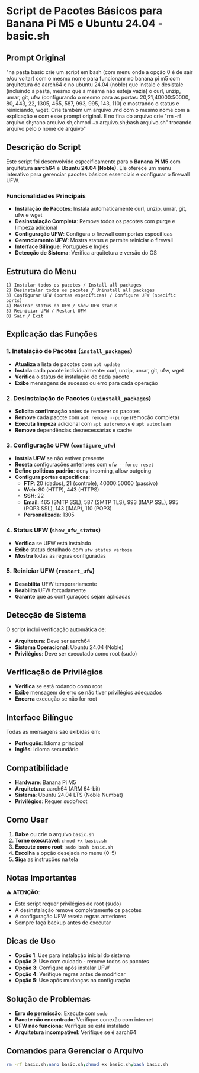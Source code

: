 # Script de Pacotes Básicos para Banana Pi M5 e Ubuntu 24.04 - basic.sh

## Prompt Original

"na pasta basic crie um script em bash (com menu onde a opção 0 é de sair e/ou voltar) com o mesmo nome para funcionanr no banana pi m5 com arquitetura de aarch64 e no ubuntu 24.04 (noble) que instale e desistale (incluindo a pasta, mesmo que a mesma não esteja vazia) o curl, unzip, unrar, git, ufw (configurando o mesmo para as portas: 20,21,40000:50000, 80, 443, 22, 1305, 465, 587, 993, 995, 143, 110) e mostrando o status e reiniciando, wget. Crie também um arquivo .md com o mesmo nome com a explicação e com esse prompt original. E no fina do arquivo crie "rm -rf arquivo.sh;nano arquivo.sh;chmod +x arquivo.sh;bash arquivo.sh" trocando arquivo pelo o nome de arquivo"

## Descrição do Script

Este script foi desenvolvido especificamente para o **Banana Pi M5** com arquitetura **aarch64** e **Ubuntu 24.04 (Noble)**. Ele oferece um menu interativo para gerenciar pacotes básicos essenciais e configurar o firewall UFW.

### Funcionalidades Principais

- **Instalação de Pacotes**: Instala automaticamente curl, unzip, unrar, git, ufw e wget
- **Desinstalação Completa**: Remove todos os pacotes com purge e limpeza adicional
- **Configuração UFW**: Configura o firewall com portas específicas
- **Gerenciamento UFW**: Mostra status e permite reiniciar o firewall
- **Interface Bilíngue**: Português e Inglês
- **Detecção de Sistema**: Verifica arquitetura e versão do OS

## Estrutura do Menu

```
1) Instalar todos os pacotes / Install all packages
2) Desinstalar todos os pacotes / Uninstall all packages  
3) Configurar UFW (portas específicas) / Configure UFW (specific ports)
4) Mostrar status do UFW / Show UFW status
5) Reiniciar UFW / Restart UFW
0) Sair / Exit
```

## Explicação das Funções

### 1. Instalação de Pacotes (`install_packages`)
- **Atualiza** a lista de pacotes com `apt update`
- **Instala** cada pacote individualmente: curl, unzip, unrar, git, ufw, wget
- **Verifica** o status de instalação de cada pacote
- **Exibe** mensagens de sucesso ou erro para cada operação

### 2. Desinstalação de Pacotes (`uninstall_packages`)
- **Solicita confirmação** antes de remover os pacotes
- **Remove** cada pacote com `apt remove --purge` (remoção completa)
- **Executa limpeza** adicional com `apt autoremove` e `apt autoclean`
- **Remove** dependências desnecessárias e cache

### 3. Configuração UFW (`configure_ufw`)
- **Instala UFW** se não estiver presente
- **Reseta** configurações anteriores com `ufw --force reset`
- **Define políticas padrão**: deny incoming, allow outgoing
- **Configura portas específicas**:
  - **FTP**: 20 (dados), 21 (controle), 40000:50000 (passivo)
  - **Web**: 80 (HTTP), 443 (HTTPS)
  - **SSH**: 22
  - **Email**: 465 (SMTP SSL), 587 (SMTP TLS), 993 (IMAP SSL), 995 (POP3 SSL), 143 (IMAP), 110 (POP3)
  - **Personalizada**: 1305

### 4. Status UFW (`show_ufw_status`)
- **Verifica** se UFW está instalado
- **Exibe** status detalhado com `ufw status verbose`
- **Mostra** todas as regras configuradas

### 5. Reiniciar UFW (`restart_ufw`)
- **Desabilita** UFW temporariamente
- **Reabilita** UFW forçadamente
- **Garante** que as configurações sejam aplicadas

## Detecção de Sistema

O script inclui verificação automática de:
- **Arquitetura**: Deve ser aarch64
- **Sistema Operacional**: Ubuntu 24.04 (Noble)
- **Privilégios**: Deve ser executado como root (sudo)

## Verificação de Privilégios

- **Verifica** se está rodando como root
- **Exibe** mensagem de erro se não tiver privilégios adequados
- **Encerra** execução se não for root

## Interface Bilíngue

Todas as mensagens são exibidas em:
- **Português**: Idioma principal
- **Inglês**: Idioma secundário

## Compatibilidade

- **Hardware**: Banana Pi M5
- **Arquitetura**: aarch64 (ARM 64-bit)
- **Sistema**: Ubuntu 24.04 LTS (Noble Numbat)
- **Privilégios**: Requer sudo/root

## Como Usar

1. **Baixe** ou crie o arquivo `basic.sh`
2. **Torne executável**: `chmod +x basic.sh`
3. **Execute como root**: `sudo bash basic.sh`
4. **Escolha** a opção desejada no menu (0-5)
5. **Siga** as instruções na tela

## Notas Importantes

⚠️ **ATENÇÃO**: 
- Este script requer privilégios de root (sudo)
- A desinstalação remove completamente os pacotes
- A configuração UFW reseta regras anteriores
- Sempre faça backup antes de executar

## Dicas de Uso

- **Opção 1**: Use para instalação inicial do sistema
- **Opção 2**: Use com cuidado - remove todos os pacotes
- **Opção 3**: Configure após instalar UFW
- **Opção 4**: Verifique regras antes de modificar
- **Opção 5**: Use após mudanças na configuração

## Solução de Problemas

- **Erro de permissão**: Execute com `sudo`
- **Pacote não encontrado**: Verifique conexão com internet
- **UFW não funciona**: Verifique se está instalado
- **Arquitetura incompatível**: Verifique se é aarch64

## Comandos para Gerenciar o Arquivo

```bash
rm -rf basic.sh;nano basic.sh;chmod +x basic.sh;bash basic.sh
```
